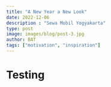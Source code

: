 ```yaml
---
title: "A New Year a New Look"
date: 2022-12-06
description : "Sewa Mobil Yogyakarta"
type: post
image: images/blog/post-3.jpg
author: BAT
tags: ["motivation", "inspiration"]
---
```

# Testing
